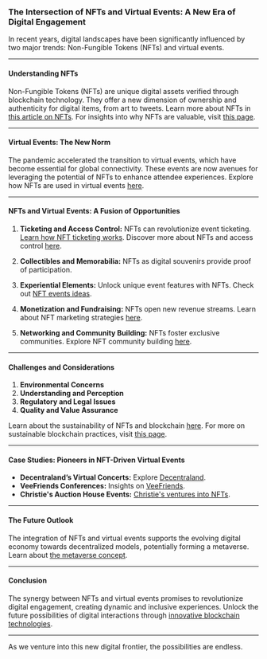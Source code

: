### The Intersection of NFTs and Virtual Events: A New Era of Digital Engagement

In recent years, digital landscapes have been significantly influenced by two major trends: Non-Fungible Tokens (NFTs) and virtual events.

---

#### Understanding NFTs

Non-Fungible Tokens (NFTs) are unique digital assets verified through blockchain technology. They offer a new dimension of ownership and authenticity for digital items, from art to tweets. Learn more about NFTs in [this article on NFTs](https://en.wikipedia.org/wiki/Non-fungible_token). For insights into why NFTs are valuable, visit [this page](https://www.license-token.com/wiki/why-are-nf-ts-valuable).

---

#### Virtual Events: The New Norm

The pandemic accelerated the transition to virtual events, which have become essential for global connectivity. These events are now avenues for leveraging the potential of NFTs to enhance attendee experiences. Explore how NFTs are used in virtual events [here](https://www.license-token.com/wiki/nft-and-virtual-events).

---

#### NFTs and Virtual Events: A Fusion of Opportunities

1. **Ticketing and Access Control:** NFTs can revolutionize event ticketing. [Learn how NFT ticketing works](https://www.forbes.com/sites/forbestechcouncil/2021/10/12/how-nfts-are-revolutionizing-the-ticketing-industry/). Discover more about NFTs and access control [here](https://www.license-token.com/wiki/nft-and-access-control).

2. **Collectibles and Memorabilia:** NFTs as digital souvenirs provide proof of participation. 

3. **Experiential Elements:** Unlock unique event features with NFTs. Check out [NFT events ideas](https://cryptobriefing.com/nft-events-changing-way-live-entertainment/).

4. **Monetization and Fundraising:** NFTs open new revenue streams. Learn about NFT marketing strategies [here](https://www.license-token.com/wiki/what-is-nft-marketing).

5. **Networking and Community Building:** NFTs foster exclusive communities. Explore NFT community building [here](https://www.license-token.com/wiki/nft-community-building).

---

#### Challenges and Considerations

1. **Environmental Concerns**
2. **Understanding and Perception**
3. **Regulatory and Legal Issues**
4. **Quality and Value Assurance**

Learn about the sustainability of NFTs and blockchain [here](https://www.theguardian.com/technology/2021/may/07/nfts-environment-carbon-emissions-crypto-art). For more on sustainable blockchain practices, visit [this page](https://www.license-token.com/wiki/sustainable-blockchain-practices).

---

#### Case Studies: Pioneers in NFT-Driven Virtual Events

- **Decentraland’s Virtual Concerts:** Explore [Decentraland](https://decentraland.org/).
- **VeeFriends Conferences:** Insights on [VeeFriends](https://veefriends.com/).
- **Christie's Auction House Events:** [Christie's ventures into NFTs](https://www.christies.com/features/Everydays-The-First-5000-Days-12247-7.aspx).

---

#### The Future Outlook

The integration of NFTs and virtual events supports the evolving digital economy towards decentralized models, potentially forming a metaverse. Learn about [the metaverse concept](https://www.wired.com/story/what-is-the-metaverse/).

---

#### Conclusion

The synergy between NFTs and virtual events promises to revolutionize digital engagement, creating dynamic and inclusive experiences. Unlock the future possibilities of digital interactions through [innovative blockchain technologies](https://blockgeeks.com/guides/what-is-blockchain-technology/).

---

As we venture into this new digital frontier, the possibilities are endless.